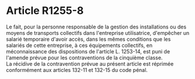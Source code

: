 # Article R1255-8

Le fait, pour la personne responsable de la gestion des installations ou des moyens de transports collectifs dans l'entreprise utilisatrice, d'empêcher un salarié temporaire d'avoir accès, dans les mêmes conditions que les salariés de cette entreprise, à ces équipements collectifs, en méconnaissance des dispositions de l'article L. 1253-14, est puni de l'amende prévue pour les contraventions de la cinquième classe.   
La récidive de la contravention prévue au présent article est réprimée conformément aux articles 132-11 et 132-15 du code pénal.